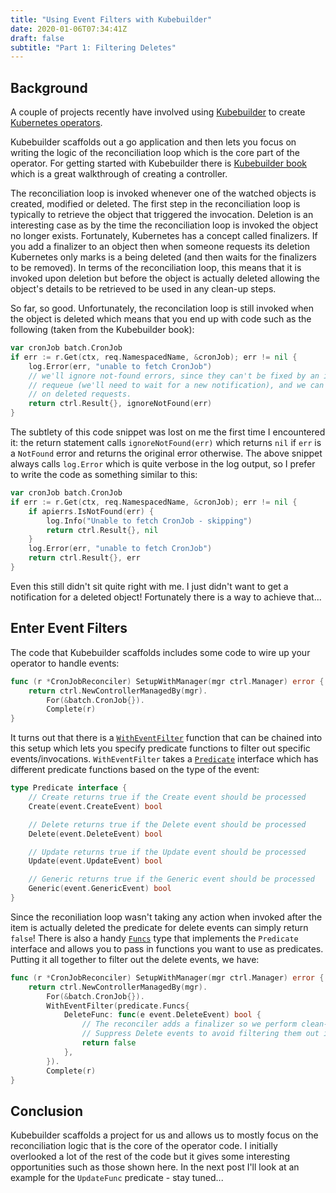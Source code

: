 ```yaml
---
title: "Using Event Filters with Kubebuilder"
date: 2020-01-06T07:34:41Z
draft: false
subtitle: "Part 1: Filtering Deletes"
---
```


## Background

A couple of projects recently have involved using [Kubebuilder](https://github.com/kubernetes-sigs/kubebuilder) to create [Kubernetes operators](https://kubernetes.io/docs/concepts/extend-kubernetes/operator/).

Kubebuilder scaffolds out a go application and then lets you focus on writing the logic of the reconciliation loop which is the core part of the operator. For getting started with Kubebuilder there is [Kubebuilder book](https://book.kubebuilder.io) which is a great walkthrough of creating a controller.

The reconciliation loop is invoked whenever one of the watched objects is created, modified or deleted. The first step in the reconciliation loop is typically to retrieve the object that triggered the invocation. Deletion is an interesting case as by the time the reconciliation loop is invoked the object no longer exists. Fortunately, Kubernetes has a concept called finalizers. If you add a finalizer to an object then when someone requests its deletion Kubernetes only marks is a being deleted (and then waits for the finalizers to be removed). In terms of the reconciliation loop, this means that it is invoked upon deletion but before the object is actually deleted allowing the object's details to be retrieved to be used in any clean-up steps.

So far, so good. Unfortunately, the reconcilation loop is still invoked when the object is deleted which means that you end up with code such as the following (taken from the Kubebuilder book):

```go {hl_lines=[7]}
var cronJob batch.CronJob
if err := r.Get(ctx, req.NamespacedName, &cronJob); err != nil {
    log.Error(err, "unable to fetch CronJob")
    // we'll ignore not-found errors, since they can't be fixed by an immediate
    // requeue (we'll need to wait for a new notification), and we can get them
    // on deleted requests.
    return ctrl.Result{}, ignoreNotFound(err)
}
```

The subtlety of this code snippet was lost on me the first time I encountered it: the return statement calls `ignoreNotFound(err)` which returns `nil` if `err` is a `NotFound` error and returns the original error otherwise. The above snippet always calls `log.Error` which is quite verbose in the log output, so I prefer to write the code as something similar to this:

```go {hl_lines=[7]}
var cronJob batch.CronJob
if err := r.Get(ctx, req.NamespacedName, &cronJob); err != nil {
    if apierrs.IsNotFound(err) {
        log.Info("Unable to fetch CronJob - skipping")
        return ctrl.Result{}, nil
    }
    log.Error(err, "unable to fetch CronJob")
    return ctrl.Result{}, err
}
```

Even this still didn't sit quite right with me. I just didn't want to get a notification for a deleted object! Fortunately there is a way to achieve that...

## Enter Event Filters

The code that Kubebuilder scaffolds includes some code to wire up your operator to handle events:

```go
func (r *CronJobReconciler) SetupWithManager(mgr ctrl.Manager) error {
    return ctrl.NewControllerManagedBy(mgr).
        For(&batch.CronJob{}).
        Complete(r)
}
```

It turns out that there is a [`WithEventFilter`](https://godoc.org/github.com/kubernetes-sigs/controller-runtime/pkg/builder#Builder.WithEventFilter) function that can be chained into this setup which lets you specify predicate functions to filter out specific events/invocations. `WithEventFilter` takes a [`Predicate`](https://godoc.org/sigs.k8s.io/controller-runtime/pkg/predicate#Predicate) interface which has different predicate functions based on the type of the event:

```go
type Predicate interface {
    // Create returns true if the Create event should be processed
    Create(event.CreateEvent) bool

    // Delete returns true if the Delete event should be processed
    Delete(event.DeleteEvent) bool

    // Update returns true if the Update event should be processed
    Update(event.UpdateEvent) bool

    // Generic returns true if the Generic event should be processed
    Generic(event.GenericEvent) bool
}
```

Since the reconiliation loop wasn't taking any action when invoked after the item is actually deleted the predicate for delete events can simply return `false`! There is also a handy [`Funcs`](https://godoc.org/sigs.k8s.io/controller-runtime/pkg/predicate#Funcs) type that implements the `Predicate` interface and allows you to pass in functions you want to use as predicates. Putting it all together to filter out the delete events, we have:


```go
func (r *CronJobReconciler) SetupWithManager(mgr ctrl.Manager) error {
    return ctrl.NewControllerManagedBy(mgr).
        For(&batch.CronJob{}).
        WithEventFilter(predicate.Funcs{
            DeleteFunc: func(e event.DeleteEvent) bool {
                // The reconciler adds a finalizer so we perform clean-up when the delete timestamp is added
                // Suppress Delete events to avoid filtering them out in the Reconcile function
                return false
            },
        }).
        Complete(r)
}
```

## Conclusion

Kubebuilder scaffolds a project for us and allows us to mostly focus on the reconciliation logic that is the core of the operator code. I initially overlooked a lot of the rest of the code but it gives some interesting opportunities such as those shown here. In the next post I'll look at an example for the `UpdateFunc` predicate - stay tuned...